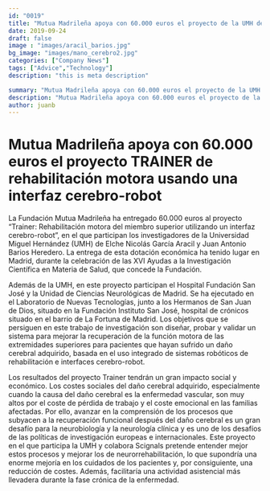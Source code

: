 ```yaml
---
id: "0019"
title: "Mutua Madrileña apoya con 60.000 euros el proyecto de la UMH de rehabilitación motora usando una interfaz cerebro-robot"
date: 2019-09-24
draft: false
image : "images/aracil_barios.jpg"
bg_image: "images/mano_cerebro2.jpg"
categories: ["Company News"]
tags: ["Advice","Technology"]
description: "this is meta description"

summary: "Mutua Madrileña apoya con 60.000 euros el proyecto de la UMH de rehabilitación motora usando una interfaz cerebro-robot"
description: "Mutua Madrileña apoya con 60.000 euros el proyecto de la UMH de rehabilitación motora usando una interfaz cerebro-robot"
author: juanb
---
```



# Mutua Madrileña apoya con 60.000 euros el proyecto TRAINER de rehabilitación motora usando una interfaz cerebro-robot

La Fundación Mutua Madrileña ha entregado 60.000 euros al proyecto “Trainer: Rehabilitación motora del miembro superior utilizando un interfaz cerebro-robot”, en el que participan los investigadores de la Universidad Miguel Hernández (UMH) de Elche Nicolás García Aracil y Juan Antonio Barios Heredero. La entrega de esta dotación económica ha tenido lugar en Madrid, durante la celebración de las XVI Ayudas a la Investigación Científica en Materia de Salud, que concede la Fundación.  

Además de la UMH, en este proyecto participan el Hospital Fundación San José y la Unidad de Ciencias Neurológicas de Madrid. Se ha ejecutado  en el Laboratorio de Nuevas Tecnologías,  junto a los Hermanos de San Juan de Dios, situado  en la Fundación Instituto San José, hospital de crónicos situado en el barrio de La Fortuna de Madrid. Los objetivos que se persiguen en este trabajo de investigación son diseñar, probar y validar un sistema para mejorar la recuperación de la función motora de las extremidades superiores para pacientes que hayan sufrido un daño cerebral adquirido, basada en el uso integrado de sistemas robóticos de rehabilitación e interfaces cerebro-robot.

Los resultados del proyecto Trainer tendrán un gran impacto social y económico. Los costes sociales del daño cerebral adquirido, especialmente cuando la causa del daño cerebral es la enfermedad vascular, son muy altos por el coste de pérdida de trabajo y el coste emocional en las familias afectadas. Por ello, avanzar en  la comprensión de los procesos que subyacen a la recuperación funcional después del daño cerebral es un gran desafío para la neurobiología y la neurología clínica y es uno de los desafíos de las políticas de investigación europeas e internacionales. Este proyecto en el que participa la UMH y colabora Scignals pretende entender mejor estos procesos y mejorar los de neurorrehabilitación, lo que supondría una enorme mejoría en los cuidados de los pacientes y, por consiguiente, una reducción de costes. Además, facilitaría una actividad asistencial más llevadera durante la fase crónica de la enfermedad.

